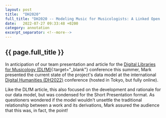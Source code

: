 ```yaml
---
layout: post
title:  "DH2020"
full_title: "DH2020 -- Modeling Music for Musicologists: A Linked Open Data Approach"
date:   2022-07-27 09:33:48 +0200
category: annotation
excerpt_separator: <!--more-->
---
```


## __{{ page.full_title }}__

In anticipation of our team presentation and article for the [Digital Libraries for Musicology (DLfM)](https://dl.acm.org/doi/10.1145/3543882.3543891){:target="_blank"} conference this summer, Mark presented the current state of the project's data model at the international [Digital Humanities (DH2022)](https://dh2022.adho.org/) conference (hosted in Tokyo, but fully online).

<!--more-->

 Like the DLfM article, this also focused on the development and rationale for our data model, but was condensed for the Short Presentation format. As questioners wondered if the model wouldn't unsettle the traditional relationship between a work and its derivations, Mark assured the audience that this was, in fact, the point!
